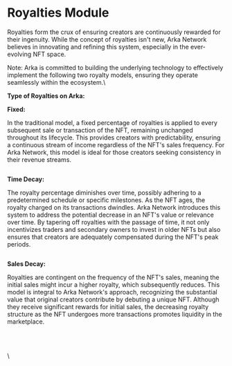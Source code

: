 # Royalties Module

Royalties form the crux of ensuring creators are continuously rewarded for their ingenuity. While the concept of royalties isn't new, Arka Network believes in innovating and refining this system, especially in the ever-evolving NFT space.

Note: Arka is committed to building the underlying technology to effectively implement the following two royalty models, ensuring they operate seamlessly within the ecosystem.\


**Type of Royalties on Arka:**

**Fixed:**

In the traditional model, a fixed percentage of royalties is applied to every subsequent sale or transaction of the NFT, remaining unchanged throughout its lifecycle. This provides creators with predictability, ensuring a continuous stream of income regardless of the NFT's sales frequency. For Arka Network, this model is ideal for those creators seeking consistency in their revenue streams.

<figure><img src="https://lh4.googleusercontent.com/VuAoP-2dlrSrKIvN1rh4_VxH8M2wulDefd4MZ6GFTPIy_BCl-VDo7icmtUlCZ-NKR0bwIiEsaKND6SSQcdoNUe69Y-ge6p2RKQCN2-ZgYTUp7VXvLvOkH-uvX9VmZ5obV4Kj-5ukMD5yxmdcGZPkF08" alt=""><figcaption></figcaption></figure>

**Time Decay:**

The royalty percentage diminishes over time, possibly adhering to a predetermined schedule or specific milestones. As the NFT ages, the royalty charged on its transactions dwindles. Arka Network introduces this system to address the potential decrease in an NFT's value or relevance over time. By tapering off royalties with the passage of time, it not only incentivizes traders and secondary owners to invest in older NFTs but also ensures that creators are adequately compensated during the NFT's peak periods.

<figure><img src="https://lh6.googleusercontent.com/aRu3Bc_weQk6gUcg331TGy0Dr1HhXTwQkHmsMHbKwCNlxYdTWdOU3LG8A2hZHGXHD8X5RQztSGSYFJW8KB81Ap5pTkLuH22JoLRh8BkE4FG4fTwNYswpX5-hAgjyzgc_mu9U1I7evUt6oV7234fxd1A" alt=""><figcaption></figcaption></figure>

**Sales Decay:**

Royalties are contingent on the frequency of the NFT's sales, meaning the initial sales might incur a higher royalty, which subsequently reduces. This model is integral to Arka Network's approach, recognizing the substantial value that original creators contribute by debuting a unique NFT. Although they receive significant rewards for initial sales, the decreasing royalty structure as the NFT undergoes more transactions promotes liquidity in the marketplace.

<figure><img src="https://lh4.googleusercontent.com/cN7ybHENv8OBot5tSU3f6oWomnHYasUw8XA50Zk5H7_yg7ystytET6fRGy3FDtTTex3LlVCWaHj1pvCYEWV7qVHkI5KxN1dE6kT2LFxEpyCmMLS1ZIqY7LZue2h5nl2huYX0kYLWgPcoVXg6-tkpRG4" alt=""><figcaption></figcaption></figure>

\
\
\
